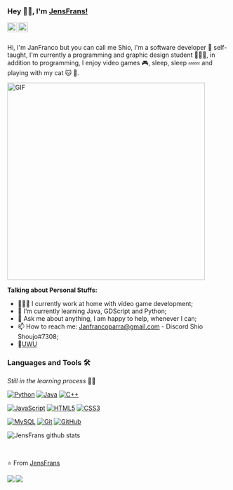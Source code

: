 ### Hey 👋🏽, I'm [JensFrans!](https://github.com/JensFrans) 

<a href="https://twitter.com/ShoujoShio">
  <img align="left" alt="JensFrans Shio | Twitter" width="22px" src="https://cdn.jsdelivr.net/npm/simple-icons@v3/icons/twitter.svg" />
</a>
<a href="https://www.instagram.com/shio_shoujo/?hl=es-la">
  <img align="left" alt="Shio Shoujo Instagram" width="22px" src="https://cdn.jsdelivr.net/npm/simple-icons@v3/icons/instagram.svg" />
</a>

<br />
<br />

Hi, I'm JanFranco but you can call me Shio, I'm a software developer 🚀 self-taught, I'm currently a programming and graphic design student 👨🏽‍💻, in addition to programming, I enjoy video games 🎮, sleep, sleep 💤💤 and playing with my cat 🐱‍ 🐉.



  <img align="" width="450px" alt="GIF" src="https://miro.medium.com/max/480/0*tWkX7jycteZn1qbC.gif" />

  
  
**Talking about Personal Stuffs:**

- 👨🏽‍💻 I currently work at home with video game development;
- 🌱 I’m currently learning Java, GDScript and Python; 
- 💬 Ask me about anything, I am happy to help, whenever I can;
- 📫 How to reach me: Janfrancoparra@gmail.com - Discord Shio Shoujo#7308;
- 📝[UWU](UWU)

### Languages and Tools 🛠 

_Still in the learning process_ 👨‍💻

[![Python](https://img.shields.io/badge/-Python-black?style=flat&logo=python&link=https://github.com/hritik5102)](https://github.com/hritik5102) [![Java](https://img.shields.io/badge/Java-orange?style=flat&logo=java&logoColor=white&link=https://github.com/hritik5102)](https://github.com/hritik5102) [![C++](https://img.shields.io/badge/-C++-00599C?style=flat&logo=c++&link=https://github.com/hritik5102)](https://github.com/hritik5102)

[![JavaScript](https://img.shields.io/badge/-JavaScript-black?style=flat&logo=javascript&link=https://github.com/hritik5102)](https://github.com/hritik5102) [![HTML5](https://img.shields.io/badge/-HTML5-E34F26?style=flat&logo=html5&logoColor=white&link=https://github.com/hritik5102)](https://github.com/hritik5102) [![CSS3](https://img.shields.io/badge/-CSS3-1572B6?style=flat&logo=css3&link=https://github.com/hritik5102)](https://github.com/hritik5102)

 [![MySQL](https://img.shields.io/badge/-MySQL-black?style=flat&logo=mysql&link=https://github.com/hritik5102)](https://github.com/hritik5102) [![Git](https://img.shields.io/badge/-Git-black?style=flat&logo=git&link=https://github.com/hritik5102)](https://github.com/hritik5102) [![GitHub](https://img.shields.io/badge/-GitHub-181717?style=flat&logo=github&link=https://github.com/hritik5102)](https://github.com/hritik5102)



![JensFrans github stats](https://github-readme-stats.vercel.app/api?username=JensFrans&show_icons=true&hide_border=true)

<br>

⭐️ From [JensFrans](https://github.com/JensFrans)


<a href="https://github.com/JensFrans/BitlesQuery-DataSystem">
  <img align="left" src="https://github-readme-stats.vercel.app/api/pin/?username=JensFrans&repo=BitlesQuery-DataSystem" />
</a>

<a href="https://github.com/JensFrans/Tetris-game-v1.0">
  <img align="left" src="https://github-readme-stats.vercel.app/api/pin/?username=JensFrans&repo=Tetris-game-v1.0" />
</a>


